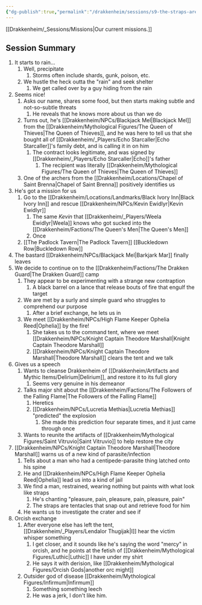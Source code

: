 ```yaml
---
{"dg-publish":true,"permalink":"/drakkenheim/sessions/s9-the-straps-are-a-lie/"}
---
```



[[Drakkenheim/_Sessions/Missions\|Our current missions.]]

## Session Summary
1. It starts to rain...
	1. Well, precipitate
		1. Storms often include shards, gunk, poison, etc.
	2. We hustle the heck outta the "rain" and seek shelter
		1. We get called over by a guy hiding from the rain
2. Seems nice!
	1. Asks our name, shares some food, but then starts making subtle and not-so-subtle threats
		1. He reveals that he knows more about us than we do
	2. Turns out, he's [[Drakkenheim/NPCs/Blackjack Mel\|Blackjack Mel]] from the [[Drakkenheim/Mythological Figures/The Queen of Thieves\|The Queen of Thieves]], and he was here to tell us that she bought all of [[Drakkenheim/_Players/Echo Starcaller\|Echo Starcaller]]'s family debt, and is calling it in on him
		1. The contract looks legitimate, and was signed by [[Drakkenheim/_Players/Echo Starcaller\|Echo]]'s father
			1. The recipient was literally [[Drakkenheim/Mythological Figures/The Queen of Thieves\|The Queen of Thieves]]
	3. One of the archers from the [[Drakkenheim/Locations/Chapel of Saint Brenna\|Chapel of Saint Brenna]] positively identifies us
3. He's got a mission for us
	1. Go to the [[Drakkenheim/Locations/Landmarks/Black Ivory Inn\|Black Ivory Inn]] and rescue [[Drakkenheim/NPCs/Kevin Ewidlyr\|Kevin Ewidlyr]]
		1. The same *Kevin* that [[Drakkenheim/_Players/Weela Ewidlyr\|Weela]] knows who got sucked into the [[Drakkenheim/Factions/The Queen's Men\|The Queen's Men]]
		2. Once 
	2. [[The Padlock Tavern\|The Padlock Tavern]] [[Buckledown Row\|Buckledown Row]]
4. The bastard [[Drakkenheim/NPCs/Blackjack Mel\|Barkjark Mar]] finally leaves
5. We decide to continue on to the [[Drakkenheim/Factions/The Drakken Guard\|The Drakken Guard]] camp
	1. They appear to be experimenting with a strange new contraption
		1. A black barrel on a lance that release bouts of fire that engulf the target
	2. We are met by a surly and simple guard who struggles to comprehend our purpose
		1. After a brief exchange, he lets us in
	3. We meet [[Drakkenheim/NPCs/High Flame Keeper Ophelia Reed\|Ophelia]] by the fire!
		1. She takes us to the command tent, where we meet [[Drakkenheim/NPCs/Knight Captain Theodore Marshall\|Knight Captain Theodore Marshall]]
		2. [[Drakkenheim/NPCs/Knight Captain Theodore Marshall\|Theodore Marshall]] clears the tent and we talk
6.  Gives us a speech
	1. Wants to cleanse Drakkenheim of [[Drakkenheim/Artifacts and Mythic Items/Delirium\|Delirium]], and restore it to its full glory
		1. Seems very genuine in his demeanor
	2. Talks major shit about the [[Drakkenheim/Factions/The Followers of the Falling Flame\|The Followers of the Falling Flame]]
		1. Heretics
		2. [[Drakkenheim/NPCs/Lucretia Methias\|Lucretia Methias]] "predicted" the explosion
			1. She made this prediction four separate times, and it just came through once
	3. Wants to reunite the artifacts of [[Drakkenheim/Mythological Figures/Saint Vitruvio\|Saint Vitruvio]] to help restore the city
7. [[Drakkenheim/NPCs/Knight Captain Theodore Marshall\|Theodore Marshall]] warns us of a new kind of parasite/infection
	1. Tells about a man who had a centipede-parasite thing latched onto his spine
	2. He and [[Drakkenheim/NPCs/High Flame Keeper Ophelia Reed\|Ophelia]] lead us into a kind of jail
	3. We find a man, restrained, wearing nothing but paints with what look like straps
		1. He's chanting "pleasure, pain, pleasure, pain, pleasure, pain"
		2. The straps are tentacles that snap out and retrieve food for him
	4. He wants us to investigate the crater and see if 
8. Orcish exchange
	1. After everyone else has left the tent, [[Drakkenheim/_Players/Lendalor Thugijak\|I]] hear the victim whisper something
		1. I get closer, and it sounds like he's saying the word "mercy" in orcish, and he points at the fetish of [[Drakkenheim/Mythological Figures/Luthic\|Luthic]] I have under my shirt
		2. He says it with derision, like [[Drakkenheim/Mythological Figures/Orcish Gods\|another orc might]]
	2. Outsider god of disease [[Drakkenheim/Mythological Figures/Infirmum\|Infirmum]]
		1. Something something leech
		2. He was a jerk, I don't like him. 